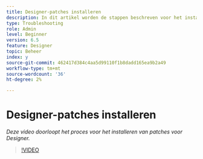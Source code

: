 ```yaml
---
title: Designer-patches installeren
description: In dit artikel worden de stappen beschreven voor het installeren van AEM Forms Designer-patches
type: Troubleshooting
role: Admin
level: Beginner
version: 6.5
feature: Designer
topic: Beheer
index: y
source-git-commit: 462417d384c4aa5d99110f1b8dadd165ea9b2a49
workflow-type: tm+mt
source-wordcount: '36'
ht-degree: 2%

---
```



# Designer-patches installeren

*Deze video doorloopt het proces voor het installeren van patches voor Designer.*

>[!VIDEO](https://video.tv.adobe.com/v/335504?quality=9&learn=on)

